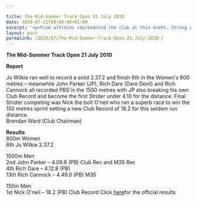 ```yaml
---

title: The Mid-Summer Track Open 21 July 2010
date: 2010-07-21T09:00:00+01:00
excerpt: '<p>Five athletes represented the club at this event. Strong performances from everyone. Click the link below to see how they got on, Brendan Ward (Club Chairman) Mid-Summer Open 21 July 2010 Photos Report Results</p>'
layout: post
permalink: /2010/07/The-Mid-Summer-Track-Open-21-July-2010-/
---
```

**The Mid-Summer Track Open 21 July 2010** </p> 

**Report**

Jo Wilkie ran well to record a solid 2.37.2 and finish 6th in the Women's 800 metres &#8211; meanwhile John Parker (JP), Rich Dare (Dare Devil) and Rich Cannock all recorded PBS'in the 1500 metres with JP also breaking his own Club Record and become the first Strider under 4.10 for the distance. Final Strider competing was Nick the bolt O'neil who ran a superb race to win the 150 metres sprint setting a new Club Record of 18.2 for this seldom run distance.  
Brendan Ward (Club Chairman)

<a name="Results"></a>**Results**  
800m Women  
6th Jo Wilkie 2.37.2

1500m Men  
2nd John Parker &#8211; 4.09.8 (PB) Club Rec and M35 Rec  
4th Rich Dare &#8211; 4.12.8 (PB)  
13th Rich Cannock &#8211; 4.49.0 (PB) M35

150m Men  
1st Nick O'neil &#8211; 18.2 (PB) Club Record Click <a href="http://www.clcstriders-runningclub.co.uk/documents/Midsummer results meeting 3 21 July 2010.xls" target="_blank" rel="nofollow">here</a>for the official results 

<map name="100109w.jpg">
  <area shape="RECT" coords="677,27,696,48" alt="Race Winner" />
  
  <area shape="RECT" coords="379,28,393,45" alt="Sarah Greef" />
  
  <area shape="RECT" coords="354,28,368,46" alt="Rachel Vines" />
  
  <area shape="RECT" coords="303,28,318,46" alt="Anna Maughan" />
  
  <area shape="RECT" coords="206,28,220,46" alt="Dawn Addinall" />
  
  <area shape="RECT" coords="86,28,103,46" alt="Alex Evans" />
</map>

<map name="100109m.jpg">
  <area shape="RECT" coords="63,31,76,45" alt="Clive Scott" />
  
  <area shape="RECT" coords="112,32,121,44" alt="Paul Davies" />
  
  <area shape="RECT" coords="118,32,129,43" alt="Paul Stonuary" />
  
  <area shape="RECT" coords="223,29,236,47" alt="James Gibbs" />
  
  <area shape="RECT" coords="255,29,264,42" alt="David Smeath" />
  
  <area shape="RECT" coords="263,28,272,43" alt="Chris Hale" />
  
  <area shape="RECT" coords="275,31,288,45" alt="Rob Shute" />
  
  <area shape="RECT" coords="308,31,321,45" alt="Billy Bradshaw" />
  
  <area shape="RECT" coords="582,29,594,46" alt="Will Ferguson" />
  
  <area shape="RECT" coords="680,30,694,45" alt="Race Winner" />
</map>